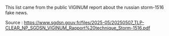 This list came from the public VIGINUM report about the russian storm-1516 fake news.

Source : https://www.sgdsn.gouv.fr/files/2025-05/20250507_TLP-CLEAR_NP_SGDSN_VIGINUM_Rapport%20technique_Storm-1516.pdf
